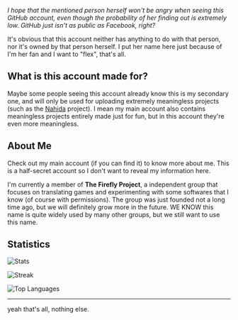*I hope that the mentioned person herself won't be angry when seeing this GitHub account, even though the probability of her finding out is extremely low. GitHub just isn't as public as Facebook, right?*

It's obvious that this account neither has anything to do with that person, nor it's owned by that person herself. I put her name here just because of I'm her fan and I want to "flex", that's all.

## What is this account made for?

Maybe some people seeing this account already know this is my secondary one, and will only be used for uploading extremely meaningless projects (such as the [Nahida](https://github.com/lv3-himeme/Nahida) project). I mean my main account also contains meaningless projects entirely made just for fun, but in this account they're even more meaningless.

## About Me

Check out my main account (if you can find it) to know more about me. This is a half-secret account so I don't want to reveal my information here.

I'm currently a member of **The Firefly Project**, a independent group that focuses on translating games and experimenting with some softwares that I know (of course with permissions). The group was just founded not a long time ago, but we will definitely grow more in the future. WE KNOW this name is quite widely used by many other groups, but we still want to use this name.

## Statistics

![Stats](https://github-readme-stats.vercel.app/api?username=lv3-himeme&theme=vue-dark&show_icons=true&hide_border=true&count_private=true)

![Streak](https://github-readme-streak-stats.herokuapp.com/?user=lv3-himeme&theme=vue-dark&hide_border=true)

![Top Languages](https://github-readme-stats.vercel.app/api/top-langs/?username=lv3-himeme&theme=vue-dark&show_icons=true&hide_border=true&layout=compact)

-----

yeah that's all, nothing else.
